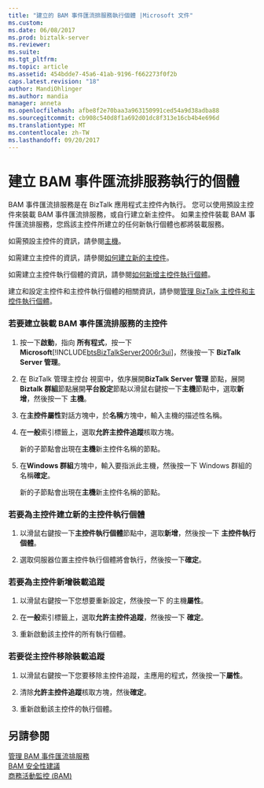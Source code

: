 ```yaml
---
title: "建立的 BAM 事件匯流排服務執行個體 |Microsoft 文件"
ms.custom: 
ms.date: 06/08/2017
ms.prod: biztalk-server
ms.reviewer: 
ms.suite: 
ms.tgt_pltfrm: 
ms.topic: article
ms.assetid: 454bdde7-45a6-41ab-9196-f662273f0f2b
caps.latest.revision: "18"
author: MandiOhlinger
ms.author: mandia
manager: anneta
ms.openlocfilehash: afbe8f2e70baa3a963150991ced54a9d38adba88
ms.sourcegitcommit: cb908c540d8f1a692d01dc8f313e16cb4b4e696d
ms.translationtype: MT
ms.contentlocale: zh-TW
ms.lasthandoff: 09/20/2017
---
```

# <a name="creating-instances-of-the-bam-event-bus-service"></a>建立 BAM 事件匯流排服務執行的個體
BAM 事件匯流排服務是在 BizTalk 應用程式主控件內執行。 您可以使用預設主控件來裝載 BAM 事件匯流排服務，或自行建立新主控件。 如果主控件裝載 BAM 事件匯流排服務，您爲該主控件所建立的任何新執行個體也都將裝載服務。  
  
 如需預設主控件的資訊，請參閱[主機](../core/hosts.md)。  
  
 如需建立主控件的資訊，請參閱[如何建立新的主控件](../core/how-to-create-a-new-host.md)。  
  
 如需建立主控件執行個體的資訊，請參閱[如何新增主控件執行個體](../core/how-to-add-a-host-instance.md)。  
  
 建立和設定主控件和主控件執行個體的相關資訊，請參閱[管理 BizTalk 主控件和主控件執行個體](../core/managing-biztalk-hosts-and-host-instances.md)。  
  
### <a name="to-create-the-host-that-hosts-the-bam-event-bus-service"></a>若要建立裝載 BAM 事件匯流排服務的主控件  
  
1.  按一下**啟動**，指向 **所有程式**，按一下  **Microsoft**[!INCLUDE[btsBizTalkServer2006r3ui](../includes/btsbiztalkserver2006r3ui-md.md)]，然後按一下  **BizTalk Server 管理**。  
  
2.  在 BizTalk 管理主控台 視窗中，依序展開**BizTalk Server 管理** 節點，展開  **Biztalk 群組**節點展開**平台設定**節點以滑鼠右鍵按一下**主機**節點中，選取**新增**，然後按一下 **主機**。  
  
3.  在**主控件屬性**對話方塊中，於**名稱**方塊中，輸入主機的描述性名稱。  
  
4.  在**一般**索引標籤上，選取**允許主控件追蹤**核取方塊。  
  
     新的子節點會出現在**主機**新主控件名稱的節點。  
  
5.  在**Windows 群組**方塊中，輸入要指派此主機，然後按一下 Windows 群組的名稱**確定**。  
  
     新的子節點會出現在**主機**新主控件名稱的節點。  
  
### <a name="to-create-a-new-host-instance-of-the-host"></a>若要為主控件建立新的主控件執行個體  
  
1.  以滑鼠右鍵按一下**主控件執行個體**節點中，選取**新增**，然後按一下 **主控件執行個體**。  
  
2.  選取伺服器位置主控件執行個體將會執行，然後按一下**確定**。  
  
### <a name="to-add-hosting-tracking-to-the-host"></a>若要為主控件新增裝載追蹤  
  
1.  以滑鼠右鍵按一下您想要重新設定，然後按一下 的主機**屬性**。  
  
2.  在**一般**索引標籤上，選取**允許主控件追蹤**，然後按一下 **確定**。  
  
3.  重新啟動該主控件的所有執行個體。  
  
### <a name="to-remove-hosting-tracking-from-the-host"></a>若要從主控件移除裝載追蹤  
  
1.  以滑鼠右鍵按一下您要移除主控件追蹤，主應用的程式，然後按一下**屬性**。  
  
2.  清除**允許主控件追蹤**核取方塊，然後**確定**。  
  
3.  重新啟動該主控件的執行個體。  
  
## <a name="see-also"></a>另請參閱  
 [管理 BAM 事件匯流排服務](../core/managing-the-bam-event-bus-service.md)   
 [BAM 安全性建議](../core/bam-security-recommendations.md)   
 [商務活動監控 (BAM)](../core/business-activity-monitoring-bam.md)